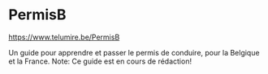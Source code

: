 # PermisB

https://www.telumire.be/PermisB

Un guide pour apprendre et passer le permis de conduire, pour la Belgique et la France.
Note: Ce guide est en cours de rédaction!
